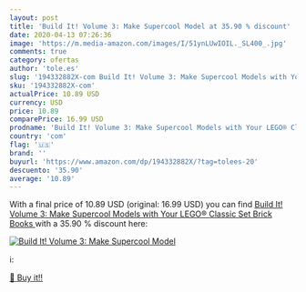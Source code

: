 ```yaml
---
layout: post
title: 'Build It! Volume 3: Make Supercool Model at 35.90 % discount'
date: 2020-04-13 07:26:36
image: 'https://m.media-amazon.com/images/I/51ynLUwIOIL._SL400_.jpg'
comments: true
category: ofertas
author: 'tole.es'
slug: '194332882X-com Build It! Volume 3: Make Supercool Models with Your LEGO®...'
sku: '194332882X-com'
actualPrice: 10.89 USD
currency: USD
price: 10.89
comparePrice: 16.99 USD
prodname: 'Build It! Volume 3: Make Supercool Models with Your LEGO® Classic Set  Brick Books '
country: 'com'
flag: '🇺🇸'
brand: ''
buyurl: 'https://www.amazon.com/dp/194332882X/?tag=tolees-20'
descuento: '35.90'
average: '10.89'
---
```


With a final price of 10.89 USD (original: 16.99 USD) you can find [Build It! Volume 3: Make Supercool Models with Your LEGO® Classic Set  Brick Books ](https://www.amazon.com/dp/194332882X/?tag=tolees-20) with a  35.90 % discount here:

[![Build It! Volume 3: Make Supercool Model](https://m.media-amazon.com/images/I/51ynLUwIOIL._SL400_.jpg)](https://www.amazon.com/dp/194332882X/?tag=tolees-20)

ℹ️:


[🛒 Buy it!!](https://www.amazon.com/dp/194332882X/?tag=tolees-20)
